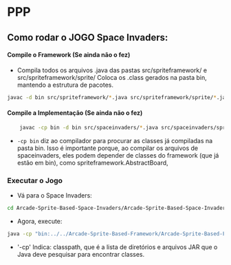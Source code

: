 # PPP


## Como rodar o JOGO Space Invaders:


#### Compile o Framework (Se ainda não o fez)

- Compila todos os arquivos .java das pastas src/spriteframework/ e src/spriteframework/sprite/
Coloca os .class gerados na pasta bin, mantendo a estrutura de pacotes.

```bash
javac -d bin src/spriteframework/*.java src/spriteframework/sprite/*.java
```


#### Compile a Implementação (Se ainda não o fez)

```bash
    javac -cp bin -d bin src/spaceinvaders/*.java src/spaceinvaders/sprite/*.java
```

- `-cp bin` diz ao compilador para procurar as classes já compiladas na pasta bin.
Isso é importante porque, ao compilar os arquivos de spaceinvaders, eles podem depender de classes do framework (que já estão em bin), como spriteframework.AbstractBoard,


### Executar o Jogo

- Vá para o Space Invaders:

```bash
cd Arcade-Sprite-Based-Space-Invaders/Arcade-Sprite-Based-Space-Invaders
```

- Agora, execute:

```bash
java -cp "bin:../../Arcade-Sprite-Based-Framework/Arcade-Sprite-Based-Framework/bin" spaceinvaders.SpaceInvadersGame
```

- '-cp' Indica: classpath, que é a lista de diretórios e arquivos JAR que o Java deve pesquisar para encontrar classes.